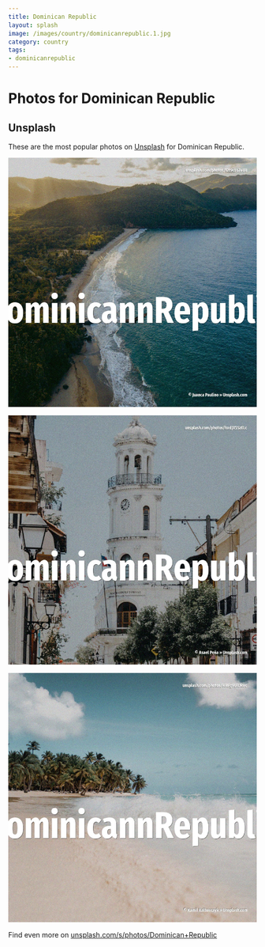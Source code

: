 ```yaml
---
title: Dominican Republic
layout: splash
image: /images/country/dominicanrepublic.1.jpg
category: country
tags:
- dominicanrepublic
---
```

# Photos for Dominican Republic

## Unsplash

These are the most popular photos on [Unsplash](https://unsplash.com) for Dominican Republic.

![Dominican Republic](/images/country/dominicanrepublic.1.jpg)

![Dominican Republic](/images/country/dominicanrepublic.2.jpg)

![Dominican Republic](/images/country/dominicanrepublic.3.jpg)

Find even more on [unsplash.com/s/photos/Dominican+Republic](https://unsplash.com/s/photos/Dominican+Republic)